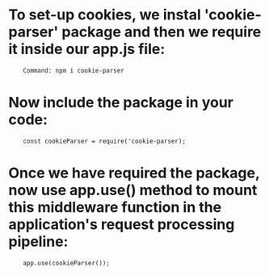 # To set-up cookies, we instal 'cookie-parser' package and then we require it inside our app.js file: 

```
    Command: npm i cookie-parser 
```


# Now include the package in your code:

```
    const cookieParser = require('cookie-parser);
```


# Once we have required the package, now use app.use() method to mount this middleware function in the application's request processing pipeline: 


```
    app.use(cookieParser());
```